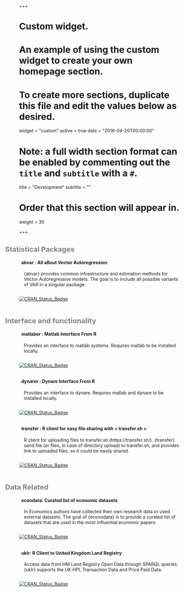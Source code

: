 +++
# Custom widget.
# An example of using the custom widget to create your own homepage section.
# To create more sections, duplicate this file and edit the values below as desired.
widget = "custom"
active = true
date = "2016-04-20T00:00:00"

# Note: a full width section format can be enabled by commenting out the `title` and `subtitle` with a `#`.
title = "Development"
subtitle = ""

# Order that this section will appear in.
weight = 30

+++

<p style = "font-size:22px;font-weight: bold;margin-left:-2em; margin-top:1.5em; margin-bottom: 1rem;color:grey;"> 
  <i class="fas fa-angle-double-right"></i>
  Statistical Packages
</p>


<!-- abvar -->

<h4> 
  <i class="fas fa-cube"></i> 
    &nbsp; abvar : All aBout Vector Autoregression
</h4>

<div style = "padding-left:15px;">
  <p style = "font-size:14px;">
    {abvar} provides common infrastructure and estimation methods for Vector Autoregressive models. The 
    goal is to include all possible variants of VAR in a singular package.
  </p>
</div>

<div class="row">
  <div class="column">
    <p>
      <a href="https://cran.r-project.org/package=abvar" target="_blank">
      <img src="http://www.r-pkg.org/badges/version/abvar" alt="CRAN_Status_Badge" /></a></p>
  </div>
</div>

<!-- Interfaces -->

<p style = "font-size:22px;font-weight: bold;margin-left:-2em; margin-top:1.5em; margin-bottom: 1rem;color:grey;"> 
  <i class="fas fa-angle-double-right"></i>
  Interface and functionality
</p>

<!-- matlaber -->

<h4> 
  <i class="fas fa-cube"></i> 
    &nbsp; matlaber : Matlab Interface From R
</h4>

<div style = "padding-left:15px;">
  <p style = "font-size:14px;">
    Provides an interface to matlab systems. Requires matlab to be installed locally.
  </p>
</div>

<div class="row">
  <div class="column">
    <p>
      <a href="https://cran.r-project.org/package=matlaber" target="_blank">
      <img src="http://www.r-pkg.org/badges/version/matlaber" alt="CRAN_Status_Badge" /></a></p>
  </div>
</div>

<!-- dynarer -->

<h4> 
  <i class="fas fa-cube"></i> 
    &nbsp; dynarer : Dynare Interface From R
</h4>

<div style = "padding-left:15px;">
  <p style = "font-size:14px;">
    Provides an interface to dynare. Requires matlab and dynare to be installed locally.
  </p>
</div>

<div class="row">
  <div class="column">
    <p>
      <a href="https://cran.r-project.org/package=dynarer" target="_blank">
      <img src="http://www.r-pkg.org/badges/version/dynarer" alt="CRAN_Status_Badge" /></a></p>
  </div>
</div>


<!-- transfer -->

<h4> 
  <i class="fas fa-cube"></i> 
    &nbsp; transfer : R client for easy file sharing with &lt transfer.sh &gt
</h4>

<div style = "padding-left:15px;">
  <p style = "font-size:14px;">
    R client for uploading files to transfer.sh
    (https://transfer.sh/).  {transfer} send file (or files, in case of
    directory upload) to transfer.sh, and provides link to uploaded files,
    so it could be easily shared.
  </p>
</div>

<div class="row">
  <div class="column">
    <p>
      <a href="https://cran.r-project.org/package=transfer" target="_blank">
      <img src="http://www.r-pkg.org/badges/version/transfer" alt="CRAN_Status_Badge" /></a></p>
  </div>
</div>



<!-- Data Related -->


<p style = "font-size:22px;font-weight: bold;margin-left:-2em; margin-top:1.5em; margin-bottom: 1rem;color:grey;"> 
  <i class="fas fa-angle-double-right"></i>
  Data Related
</p>


<!-- econdata -->

<h4> 
  <i class="fas fa-cube"></i> 
    &nbsp; econdata: Curated list of economic datasets
</h4>

<div style = "padding-left:15px;">
  <p style = "font-size:14px;">
    In Economics authors have collected their own research data or used external datasets. The goal of {econodata} is to provide a curated list of datasets that are used in the most influential economic papers.
  </p>
</div>

<div class="row">
  <div class="column">
    <p>
      <a href="https://cran.r-project.org/package=econdata" target="_blank">
      <img src="http://www.r-pkg.org/badges/version/econdata" alt="CRAN_Status_Badge" /></a></p>
  </div>
</div>

<!-- uklr -->


<h4> 
  <i class="fas fa-cube"></i> 
    &nbsp; uklr: R Client to United Kingdom Land Registry
</h4>

<div style = "padding-left:15px;">
  <p style = "font-size:14px;">
    Access data from HM Land Registry Open Data through
    SPARQL queries.  {uklr} supports the UK HPI, Transaction Data and
    Price Paid Data.
  </p>
</div>

<div class="row">
  <div class="column">
    <p>
      <a href="https://cran.r-project.org/package=uklr" target="_blank">
      <img src="http://www.r-pkg.org/badges/version/uklr" alt="CRAN_Status_Badge" /></a></p>
  </div>
</div>



